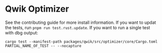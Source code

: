 # Qwik Optimizer

See the contributing guide for more install information. If you want to updat the tests, run `pnpm run test.rust.update`. If you want to run a single test with dbg output:

```shell
cargo test --manifest-path packages/qwik/src/optimizer/core/Cargo.toml PARTIAL_NAME_OF_TEST -- --nocapture
```
